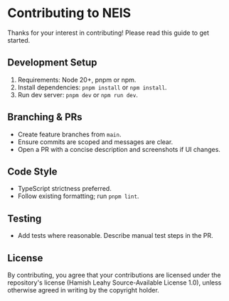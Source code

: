 # Contributing to NEIS

Thanks for your interest in contributing! Please read this guide to get started.

## Development Setup

1. Requirements: Node 20+, pnpm or npm.
2. Install dependencies: `pnpm install` or `npm install`.
3. Run dev server: `pnpm dev` or `npm run dev`.

## Branching & PRs

- Create feature branches from `main`.
- Ensure commits are scoped and messages are clear.
- Open a PR with a concise description and screenshots if UI changes.

## Code Style

- TypeScript strictness preferred.
- Follow existing formatting; run `pnpm lint`.

## Testing

- Add tests where reasonable. Describe manual test steps in the PR.

## License

By contributing, you agree that your contributions are licensed under the repository's license (Hamish Leahy Source-Available License 1.0), unless otherwise agreed in writing by the copyright holder.

